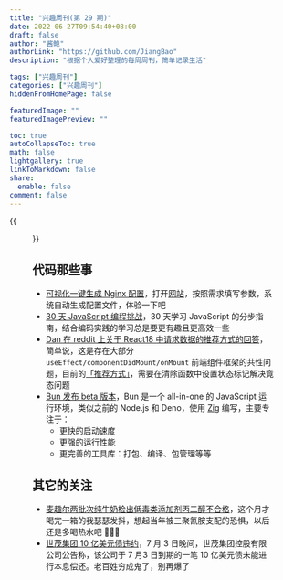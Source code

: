 ```yaml
---
title: "兴趣周刊(第 29 期)"
date: 2022-06-27T09:54:40+08:00
draft: false
author: "酱鲍"
authorLink: "https://github.com/JiangBao"
description: "根据个人爱好整理的每周周刊，简单记录生活"

tags: ["兴趣周刊"]
categories: ["兴趣周刊"]
hiddenFromHomePage: false

featuredImage: ""
featuredImagePreview: ""

toc: true
autoCollapseToc: true
math: false
lightgallery: true
linkToMarkdown: false
share:
  enable: false
comment: false
---
```


<!--more-->
{{<figure width="400" src="https://jiangbao-1258001083.cos.ap-shanghai.myqcloud.com/20220701.jpg" title="2022 下半年的第一天">}}

## 代码那些事
* [可视化一键生成 Nginx 配置](https://github.com/digitalocean/nginxconfig.io)，打开[网站](https://www.digitalocean.com/community/tools/nginx?global.app.lang=zhCN)，按照需求填写参数，系统自动生成配置文件，体验一下吧
* [30 天 JavaScript 编程挑战](https://github.com/Asabeneh/30-Days-Of-JavaScript)，30 天学习 JavaScript 的分步指南，结合编码实践的学习总是要更有趣且更高效一些
* [Dan 在 reddit 上关于 React18 中请求数据的推荐方式的回答](https://www.reddit.com/r/reactjs/comments/vi6q6f/what_is_the_recommended_way_to_load_data_for/)，简单说，这是存在大部分 `useEffect/componentDidMount/onMount` 前端组件框架的共性问题，目前的[「推荐方式」](https://beta.reactjs.org/learn/you-might-not-need-an-effect#fetching-data)，需要在清除函数中设置状态标记解决竟态问题
* [Bun 发布 beta 版本](https://github.com/Jarred-Sumner/bun)，Bun 是一个 all-in-one 的 JavaScript 运行环境，类似之前的 Node.js 和 Deno，使用 [Zig](https://ziglang.org/) 编写，主要专注于：
  * 更快的启动速度
  * 更强的运行性能
  * 更完善的工具库：打包、编译、包管理等等

## 其它的关注
* [麦趣尔两批次纯牛奶检出低毒类添加剂丙二醇不合格](https://www.zhihu.com/question/540640311)，这个月才喝完一箱的我瑟瑟发抖，想起当年被三聚氰胺支配的恐惧，以后还是多喝热水吧 🤬🤬🤬
* [世茂集团 10 亿美元债违约](https://finance.sina.com.cn/chanjing/gsnews/2022-07-04/doc-imizmscu9973412.shtml)，7 月 3 日晚间，世茂集团控股有限公司公告称，该公司于 7 月3 日到期的一笔 10 亿美元债未能进行本息偿还。老百姓穷成鬼了，别再爆了